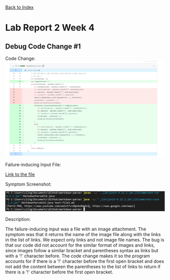 [Back to Index](https://clingunis.github.io/cse15l-lab-reports/index.html)

# Lab Report 2 Week 4

## Debug Code Change #1

Code Change:
![Image](Images/ImageFix.PNG)

Failure-inducing Input File:

[Link to the file](https://raw.githubusercontent.com/clingunis/markdown-parse/main/test-file2.md)

Symptom Screenshot:

![Image](Images/ImageSymptom.PNG)

Description:

The failure-inducing input was a file with an image attachment. The symptom was that it returns the name of the image file along with the links in the list of links. We expect only links and not image file names. 
The bug is that our code did not account for the similar format of images and links, since images follow a similar bracket and parentheses syntax as links but with a '!' character before. The code change makes it so the program accounts for if there is a '!' character before the first open bracket and does not add the content between the parentheses to the list of links to return if there is a '!' character before the first open bracket.

